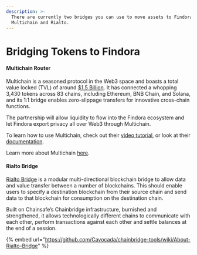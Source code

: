 ```yaml
---
description: >-
  There are currently two bridges you can use to move assets to Findora:
  Multichain and Rialto.
---
```


# Bridging Tokens to Findora

#### Multichain Router&#x20;

Multichain is a seasoned protocol in the Web3 space and boasts a total value locked (TVL) of around [$1.5 Billion](https://defillama.com/protocol/multichain). It has connected a whopping 3,430 tokens across 83 chains, including Ethereum, BNB Chain, and Solana, and its 1:1 bridge enables zero-slippage transfers for innovative cross-chain functions.&#x20;

The partnership will allow liquidity to flow into the Findora ecosystem and let Findora export privacy all over Web3 through Multichain.

To learn how to use Multichain, check out their [video tutorial](../findora-basics/introduction.md), or look at their [documentation](https://multichain.zendesk.com/hc/en-us/articles/4410379722639-Redeem-Remove-Pool-Token-Anyassets-e-g-anyUSDC-anyUSDT-anyDAI-anyETH-anyFTM-etc-into-Native-Token-Tutorial).

Learn more about Multichain [here](https://findora.org/2023/03/findora-multichain-bridge-partnership/).

#### Rialto Bridge

[Rialto Bridge](https://rialtobridge.io/) is a modular multi-directional blockchain bridge to allow data and value transfer between a number of blockchains. This should enable users to specify a destination blockchain from their source chain and send data to that blockchain for consumption on the destination chain.

Built on Chainsafe’s Chainbridge infrastructure, burnished and strengthened, it allows technologically different chains to communicate with each other, perform transactions against each other and settle balances at the end of a session.

{% embed url="https://github.com/Cavocada/chainbridge-tools/wiki/About-Rialto-Bridge" %}
